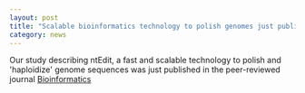 ```yaml
---  
layout: post  
title: "Scalable bioinformatics technology to polish genomes just published"  
category: news  
---  
```


Our study describing ntEdit, a fast and scalable technology to polish and 'haploidize' genome sequences was just published in the peer-reviewed journal [Bioinformatics](https://doi.org/10.1093/bioinformatics/btz400)
